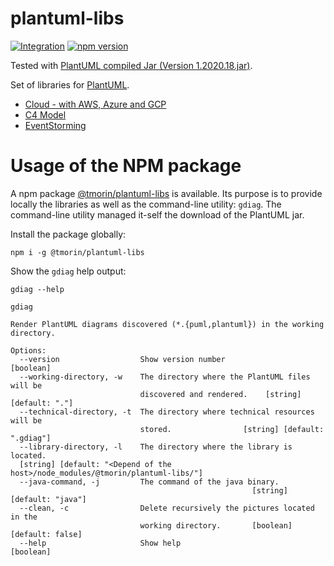 # plantuml-libs

[![Integration](https://github.com/tmorin/plantuml-libs/workflows/Integration/badge.svg?branch=v1.x)](https://github.com/tmorin/plantuml-libs/actions?query=workflow%3AIntegration+branch%3Av1.x)
[![npm version](https://badge.fury.io/js/%40tmorin%2Fplantuml-libs.svg)](https://badge.fury.io/js/%40tmorin%2Fplantuml-libs)

Tested with [PlantUML compiled Jar (Version 1.2020.18.jar)](https://plantuml.com/download).

Set of libraries for [PlantUML](http://plantuml.com).

- [Cloud - with AWS, Azure and GCP](cloud/README.md)
- [C4 Model](c4model/README.md)
- [EventStorming](eventstorming/README.md)

# Usage of the NPM package

A npm package [@tmorin/plantuml-libs](https://www.npmjs.com/package/@tmorin/plantuml-libs) is available.
Its purpose is to provide locally the libraries as well as the command-line utility: `gdiag`.
The command-line utility managed it-self the download of the PlantUML jar.

Install the package globally:
```shell script
npm i -g @tmorin/plantuml-libs
```

Show the `gdiag` help output:
```shell script
gdiag --help
```

```text
gdiag

Render PlantUML diagrams discovered (*.{puml,plantuml}) in the working
directory.

Options:
  --version                  Show version number                       [boolean]
  --working-directory, -w    The directory where the PlantUML files will be
                             discovered and rendered.    [string] [default: "."]
  --technical-directory, -t  The directory where technical resources will be
                             stored.                [string] [default: ".gdiag"]
  --library-directory, -l    The directory where the library is located.
  [string] [default: "<Depend of the host>/node_modules/@tmorin/plantuml-libs/"]
  --java-command, -j         The command of the java binary.
                                                      [string] [default: "java"]
  --clean, -c                Delete recursively the pictures located in the
                             working directory.       [boolean] [default: false]
  --help                     Show help                                 [boolean]
```
